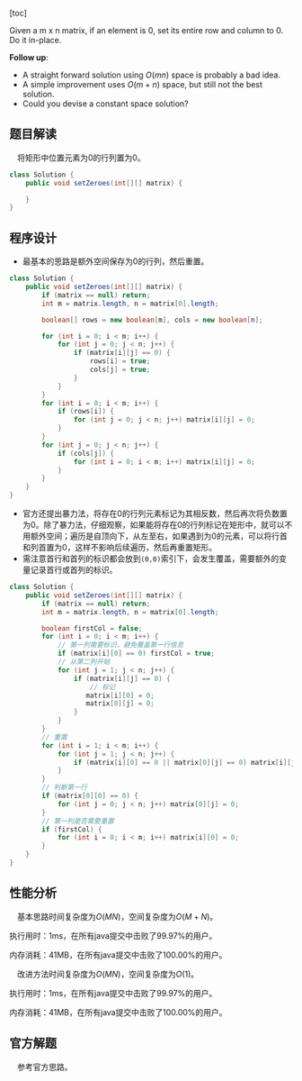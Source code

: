 [toc]

Given a m x n matrix, if an element is 0, set its entire row and column to 0. Do it in-place.



**Follow up**:

* A straight forward solution using $O(mn)$ space is probably a bad idea.
* A simple improvement uses $O(m + n)$ space, but still not the best solution.
* Could you devise a constant space solution?



## 题目解读

&emsp;将矩形中位置元素为$0$的行列置为$0$。

```java
class Solution {
    public void setZeroes(int[][] matrix) {

    }
}
```

## 程序设计

* 最基本的思路是额外空间保存为$0$的行列，然后重置。

```java
class Solution {
    public void setZeroes(int[][] matrix) {
        if (matrix == null) return;
        int m = matrix.length, n = matrix[0].length;

        boolean[] rows = new boolean[m], cols = new boolean[n];

        for (int i = 0; i < m; i++) {
            for (int j = 0; j < n; j++) {
                if (matrix[i][j] == 0) {
                    rows[i] = true;
                    cols[j] = true;
                }
            }
        }
        for (int i = 0; i < m; i++) {
            if (rows[i]) {
                for (int j = 0; j < n; j++) matrix[i][j] = 0;
            }
        }
        for (int j = 0; j < n; j++) {
            if (cols[j]) {
                for (int i = 0; i < m; i++) matrix[i][j] = 0;
            }
        }
    }
}
```

* 官方还提出暴力法，将存在0的行列元素标记为其相反数，然后再次将负数置为0。除了暴力法，仔细观察，如果能将存在0的行列标记在矩形中，就可以不用额外空间；遍历是自顶向下，从左至右，如果遇到为0的元素，可以将行首和列首置为0，这样不影响后续遍历，然后再重置矩形。
* 需注意首行和首列的标识都会放到`(0,0)`索引下，会发生覆盖，需要额外的变量记录首行或首列的标识。

```java
class Solution {
    public void setZeroes(int[][] matrix) {
        if (matrix == null) return;
        int m = matrix.length, n = matrix[0].length;

        boolean firstCol = false;
        for (int i = 0; i < m; i++) {
            // 第一列需要标识，避免覆盖第一行信息
            if (matrix[i][0] == 0) firstCol = true;
            // 从第二列开始
            for (int j = 1; j < n; j++) {
                if (matrix[i][j] == 0) {
                    // 标记
                   matrix[i][0] = 0;
                   matrix[0][j] = 0;
                }
            }
        }
        // 重置
        for (int i = 1; i < m; i++) {
            for (int j = 1; j < n; j++) {
                if (matrix[i][0] == 0 || matrix[0][j] == 0) matrix[i][j] = 0;
            }
        }
        // 判断第一行
        if (matrix[0][0] == 0) {
            for (int j = 0; j < n; j++) matrix[0][j] = 0;
        }
        // 第一列是否需要重置
        if (firstCol) {
            for (int i = 0; i < m; i++) matrix[i][0] = 0;
        }
    }
}
```

## 性能分析

&emsp;基本思路时间复杂度为$O(MN)$，空间复杂度为$O(M + N)$。

执行用时：1ms，在所有java提交中击败了99.97%的用户。

内存消耗：41MB，在所有java提交中击败了100.00%的用户。

&emsp;改进方法时间复杂度为$O(MN)$，空间复杂度为$O(1)$。

执行用时：1ms，在所有java提交中击败了99.97%的用户。

内存消耗：41MB，在所有java提交中击败了100.00%的用户。

## 官方解题

&emsp;参考官方思路。